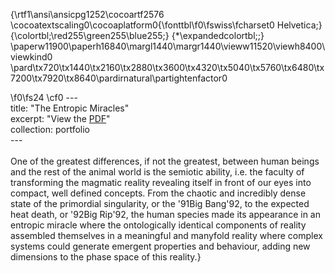 {\rtf1\ansi\ansicpg1252\cocoartf2576
\cocoatextscaling0\cocoaplatform0{\fonttbl\f0\fswiss\fcharset0 Helvetica;}
{\colortbl;\red255\green255\blue255;}
{\*\expandedcolortbl;;}
\paperw11900\paperh16840\margl1440\margr1440\vieww11520\viewh8400\viewkind0
\pard\tx720\tx1440\tx2160\tx2880\tx3600\tx4320\tx5040\tx5760\tx6480\tx7200\tx7920\tx8640\pardirnatural\partightenfactor0

\f0\fs24 \cf0 ---\
title: "The Entropic Miracles"\
excerpt: "View the [PDF](https://github.com/gullirg/gullirg.github.io/blob/master/files/TheEntropicMiracle.pdf)"\
collection: portfolio\
---\
\
One of the greatest differences, if not the greatest, between human beings and the rest of the animal world is the semiotic ability, i.e. the faculty of transforming the magmatic reality revealing itself in front of our eyes into compact, well defined concepts. From the chaotic and incredibly dense state of the primordial singularity, or the \'91Big Bang\'92, to the expected heat death, or \'92Big Rip\'92, the human species made its appearance in an entropic miracle where the ontologically identical components of reality assembled themselves in a meaningful and manyfold reality where complex systems could generate emergent properties and behaviour, adding new dimensions to the phase space of this reality.}